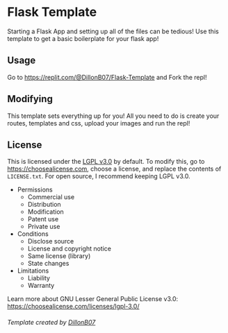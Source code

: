 # Flask Template

Starting a Flask App and setting up all of the files can be tedious! Use this template to get a basic boilerplate for your flask app!

## Usage

Go to https://replit.com/@DillonB07/Flask-Template and Fork the repl!

## Modifying

This template sets everything up for you! All you need to do is create your routes, templates and css, upload your images and run the repl!

## License

This is licensed under the [LGPL v3.0](https://choosealicense.com/licenses/lgpl-3.0/) by default. To modify this, go to https://choosealicense.com, choose a license, and replace the contents of `LICENSE.txt`. For open source, I recommend keeping LGPL v3.0.


* Permissions	
    * Commercial use
    * Distribution
    * Modification
    * Patent use
    * Private use
* Conditions
    * Disclose source
    * License and copyright notice
    * Same license (library)
    * State changes
* Limitations
    * Liability
    * Warranty

Learn more about GNU Lesser General Public License v3.0: https://choosealicense.com/licenses/lgpl-3.0/

###### Template created by [DillonB07](https://replit.com/@DillonB07) 
